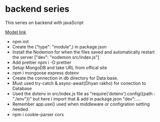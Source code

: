 # backend series

This series on backend with javaScript

[Model link](https://app.eraser.io/workspace/YtPqZ1VogxGy1jzIDkzj)

- npm init
- Create the ("type": "module",) in package.json
- Install the Nodemon for when the files saved and automatically restart the server ["dev": "nodemon src/index.js"]
- Add prettier npm i -D prettier
- Setup MongoDB and take URL from offical site
- npm i mongoose express dotenv
- Create the connection in db directory for Data base.
- Must used try-catch & async-await(Dhyan rakho) for conection to Database
- Used the dotenv in src/index.js file as "require('dotenv').config({path : "./env"})" but here i import that & add in package.json "dev":....
- Remember app.use() used when middleware or configration setting needed.
- npm i cookie-parser cors